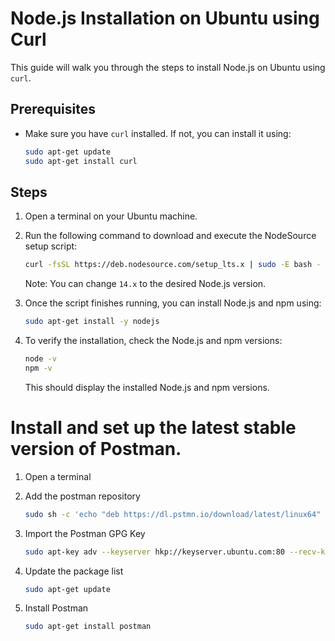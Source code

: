 # Node.js Installation on Ubuntu using Curl

This guide will walk you through the steps to install Node.js on Ubuntu using `curl`.

## Prerequisites

- Make sure you have `curl` installed. If not, you can install it using:

    ```bash
    sudo apt-get update
    sudo apt-get install curl
    ```

## Steps

1. Open a terminal on your Ubuntu machine.

2. Run the following command to download and execute the NodeSource setup script:

    ```bash
    curl -fsSL https://deb.nodesource.com/setup_lts.x | sudo -E bash -
    ```

    Note: You can change `14.x` to the desired Node.js version.

3. Once the script finishes running, you can install Node.js and npm using:

    ```bash
    sudo apt-get install -y nodejs
    ```

4. To verify the installation, check the Node.js and npm versions:

    ```bash
    node -v
    npm -v
    ```

    This should display the installed Node.js and npm versions.


# Install and set up the latest stable version of Postman.

1. Open a terminal

2. Add the postman repository

    ```bash
    sudo sh -c 'echo "deb https://dl.pstmn.io/download/latest/linux64" > /etc/apt/sources.list.d/postman.list'
    ```

3. Import the Postman GPG Key

    ```bash
    sudo apt-key adv --keyserver hkp://keyserver.ubuntu.com:80 --recv-keys 379CE192D401AB61
    ```

4. Update the package list

    ```bash
    sudo apt-get update
    ```

5. Install Postman

    ```bash
    sudo apt-get install postman
    ```